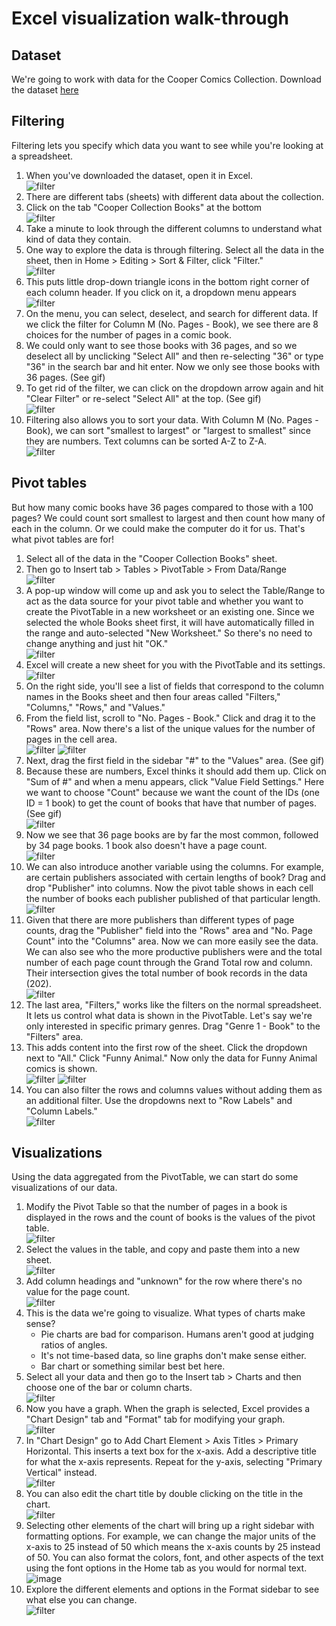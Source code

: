 # Excel visualization walk-through
## Dataset
We're going to work with data for the Cooper Comics Collection. Download the dataset [here](https://mikrowelle.github.io/cooper-comics-final/data/Cooper%20Comics%20Reprint%20Metadata.xlsx)
## Filtering
Filtering lets you specify which data you want to see while you're looking at a spreadsheet.
1. When you've downloaded the dataset, open it in Excel.  
![filter](./images/excel_opencooper.png)
3. There are different tabs (sheets) with different data about the collection.
4. Click on the tab "Cooper Collection Books" at the bottom  
![filter](./images/excel_cooperbookstab.png)
5. Take a minute to look through the different columns to understand what kind of data they contain.
6. One way to explore the data is through filtering. Select all the data in the sheet, then in Home > Editing > Sort & Filter, click "Filter."  
![filter](./images/excel_filter1.png)
8. This puts little drop-down triangle icons in the bottom right corner of each column header. If you click on it, a dropdown menu appears  
![filter](./images/excel_filter2.png)
10. On the menu, you can select, deselect, and search for different data. If we click the filter for Column M (No. Pages - Book), we see there are 8 choices for the number of pages in a comic book.
11. We could only want to see those books with 36 pages, and so we deselect all by unclicking "Select All" and then re-selecting "36" or type "36" in the search bar and hit enter. Now we only see those books with 36 pages. (See gif)
13. To get rid of the filter, we can click on the dropdown arrow again and hit "Clear Filter" or re-select "Select All" at the top. (See gif)  
![filter](./images/excel_filter.gif)
15. Filtering also allows you to sort your data. With Column M (No. Pages - Book), we can sort "smallest to largest" or "largest to smallest" since they are numbers. Text columns can be sorted A-Z to Z-A.  
![filter](./images/excel_filter4.png)

## Pivot tables
But how many comic books have 36 pages compared to those with a 100 pages? We could count sort smallest to largest and then count how many of each in the column. Or we could make the computer do it for us. That's what pivot tables are for!
1. Select all of the data in the "Cooper Collection Books" sheet.
2. Then go to Insert tab > Tables > PivotTable > From Data/Range  
![filter](./images/excel_pivot1.png)
4. A pop-up window will come up and ask you to select the Table/Range to act as the data source for your pivot table and whether you want to create the PivotTable in a new worksheet or an existing one. Since we selected the whole Books sheet first, it will have automatically filled in the range and auto-selected "New Worksheet." So there's no need to change anything and just hit "OK."  
![filter](./images/excel_pivot2.png)
6. Excel will create a new sheet for you with the PivotTable and its settings.  
![filter](./images/excel_pivot3.png)
8. On the right side, you'll see a list of fields that correspond to the column names in the Books sheet and then four areas called "Filters," "Columns," "Rows," and "Values."
10. From the field list, scroll to "No. Pages - Book." Click and drag it to the "Rows" area. Now there's a list of the unique values for the number of pages in the cell area.  
![filter](./images/excel_pivot4.gif)
![filter](./images/excel_pivot5.png)
12. Next, drag the first field in the sidebar "#" to the "Values" area. (See gif)
13. Because these are numbers, Excel thinks it should add them up. Click on "Sum of #" and when a menu appears, click "Value Field Settings." Here we want to choose "Count" because we want the count of the IDs (one ID = 1 book) to get the count of books that have that number of pages. (See gif)  
![filter](./images/excel_pivot6.gif)
15. Now we see that 36 page books are by far the most common, followed by 34 page books. 1 book also doesn't have a page count.  
![filter](./images/excel_pivot7.png)
16. We can also introduce another variable using the columns. For example, are certain publishers associated with certain lengths of book? Drag and drop "Publisher" into columns. Now the pivot table shows in each cell the number of books each publisher published of that particular length.  
![filter](./images/excel_pivot8.png)
18. Given that there are more publishers than different types of page counts, drag the "Publisher" field into the "Rows" area and "No. Page Count" into the "Columns" area. Now we can more easily see the data. We can also see who the more productive publishers were and the total number of each page count through the Grand Total row and column. Their intersection gives the total number of book records in the data (202).  
![filter](./images/excel_pivot9.png)
20. The last area, "Filters," works like the filters on the normal spreadsheet. It lets us control what data is shown in the PivotTable. Let's say we're only interested in specific primary genres. Drag "Genre 1 - Book" to the "Filters" area. 
21. This adds content into the first row of the sheet. Click the dropdown next to "All." Click "Funny Animal." Now only the data for Funny Animal comics is shown.  
![filter](./images/excel_pivot10.png)
![filter](./images/excel_pivot11.png)
23. You can also filter the rows and columns values without adding them as an additional filter. Use the dropdowns next to "Row Labels" and "Column Labels."  
![filter](./images/excel_pivot12.png)

## Visualizations
Using the data aggregated from the PivotTable, we can start do some visualizations of our data. 
1. Modify the Pivot Table so that the number of pages in a book is displayed in the rows and the count of books is the values of the pivot table.  
![filter](./images/excel_viz1.png)  
3. Select the values in the table, and copy and paste them into a new sheet.  
![filter](./images/excel_viz2.png)  
5. Add column headings and "unknown" for the row where there's no value for the page count.  
![filter](./images/excel_viz3.png)  
7. This is the data we're going to visualize. What types of charts make sense?
    - Pie charts are bad for comparison. Humans aren't good at judging ratios of angles.
    - It's not time-based data, so line graphs don't make sense either.
    - Bar chart or something similar best bet here.
5. Select all your data and then go to the Insert tab > Charts and then choose one of the bar or column charts.  
![filter](./images/excel_viz4.png)
6. Now you have a graph. When the graph is selected, Excel provides a "Chart Design" tab and "Format" tab for modifying your graph.  
![filter](./images/excel_viz5.png)
7. In "Chart Design" go to Add Chart Element > Axis Titles > Primary Horizontal. This inserts a text box for the x-axis. Add a descriptive title for what the x-axis represents. Repeat for the y-axis, selecting "Primary Vertical" instead.  
![filter](./images/excel_viz6.png)
8. You can also edit the chart title by double clicking on the title in the chart.  
![filter](./images/excel_viz7.png)
9. Selecting other elements of the chart will bring up a right sidebar with formatting options. For example, we can change the major units of the x-axis to 25 instead of 50 which means the x-axis counts by 25 instead of 50. You can also format the colors, font, and other aspects of the text using the font options in the Home tab as you would for normal text.  
![image](./images/excel_viz7.5.png)
10. Explore the different elements and options in the Format sidebar to see what else you can change.  
![filter](./images/excel_viz8.png)



